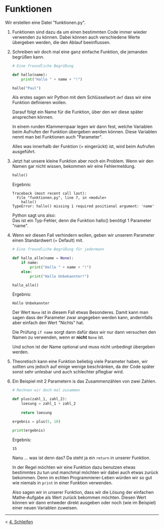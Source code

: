 # Funktionen

Wir erstellen eine Datei "funktionen.py".

1. Funktionen sind dazu da um einen bestimmten Code immer wieder verwenden zu können. Dabei können auch verschiedene Werte übergeben werden, die den Ablauf beeinflussen.
1. Schreiben wir doch mal eine ganz einfache Funktion, die jemanden begrüßen kann.
   ```python
   # Eine freundliche Begrüßung
   
   def hallo(name):
       print("Hallo " + name + "!")
   
   hallo("Paul")
   ```
   
   Als erstes sagen wir Python mit dem Schlüsselwort `def` dass wir eine Funktion definieren wollen.
   
   Darauf folgt ein Name für die Funktion, über den wir diese später ansprechen können.
   
   In einem runden Klammernpaar legen wir dann fest, welche Variablen  beim Aufrufen der Funktion übergeben werden können.  Diese Variablen nennt man bei Funktionen auch "Parameter".
   
   Alles was innerhalb der Funktion (= eingerückt) ist, wird beim Aufrufen ausgeführt.
1. Jetzt hat unsere kleine Funktion aber noch ein Problem. Wenn wir den Namen gar nicht wissen, bekommen wir eine Fehlermeldung.
   ```python
   hallo()
   ```
   Ergebnis:
   ```text
   Traceback (most recent call last):
     File "funktionen.py", line 7, in <module>
       hallo()
   TypeError: hallo() missing 1 required positional argument: 'name'
   ```

   Python sagt uns also:  
   Das ist ein Typ-Fehler, denn die Funktion hallo() benötigt 1 Parameter "name".
1. Wenn wir diesen Fall verhindern wollen, geben wir unserem Parameter einen Standardwert (= Default) mit.
   ```python
   # Eine freundliche Begrüßung für jedermann
   
   def hallo_alle(name = None):
       if name:
           print("Hallo " + name + "!")
       else:
           print("Hallo Unbekannter!")
   
   hallo_alle()
   ```
   Ergebnis:
   ```text
   Hallo Unbekannter
   ```
   
   Der Wert `None` ist in diesem Fall etwas Besonderes. Damit kann man sagen dass der Parameter zwar angegeben werden kann, andernfalls aber einfach den Wert "Nichts" hat.
   
   Die Prüfung `if name` sorgt dann dafür dass wir nur dann versuchen den Namen zu verwenden, wenn er **nicht** `None` ist.
   
   Und schon ist der Name optional und muss nicht unbedingt übergeben werden.
1. Theoretisch kann eine Funktion beliebig viele Parameter haben, wir sollten uns jedoch auf einige wenige beschränken, da der Code später sonst sehr unlesbar und auch schlechter pflegbar wird.
1. Ein Beispiel mit 2 Parametern is das Zusammenzählen von zwei Zahlen.
   ```python
   # Rechnen wir doch mal zusammen
   
   def plus(zahl_1, zahl_2):
       loesung = zahl_1 + zahl_2 
       
       return loesung
   
   ergebnis = plus(5, 10)

   print(ergebnis)
   ```
   Ergebnis:
   ```text
   15
   ```
   
   Nanu ... was ist denn das? Da steht ja ein `return` in unserer Funktion.
   
   In der Regel möchten wir eine Funktion dazu benutzen etwas bestimmtes zu tun und manchmal möchten wir dabei auch etwas zurück bekommen. Denn im echten Programmierer-Leben würden wir so gut wie niemals in `print` in einer Funktion verwenden.
   
   Also sagen wir in unserer Funktion, dass wir die Lösung der einfachen Mathe-Aufgabe als Wert zurück bekommen möchten. Diesen Wert können wir dann entweder direkt ausgeben oder noch (wie im Beispiel) einer neuen Variablen zuweisen.
---

&lt; [4. Schleifen](./004%20-%20Schleifen.md)